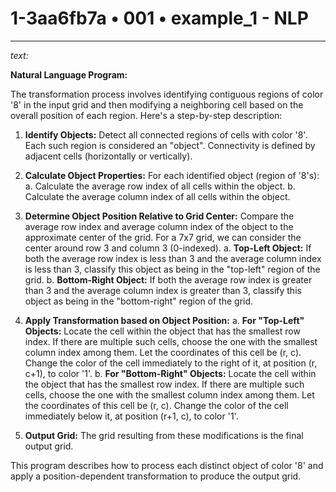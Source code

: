 # 1-3aa6fb7a • 001 • example_1 - NLP

---

*text:*

**Natural Language Program:**

The transformation process involves identifying contiguous regions of color '8' in the input grid and then modifying a neighboring cell based on the overall position of each region.  Here's a step-by-step description:

1. **Identify Objects:** Detect all connected regions of cells with color '8'. Each such region is considered an "object".  Connectivity is defined by adjacent cells (horizontally or vertically).

2. **Calculate Object Properties:** For each identified object (region of '8's):
    a. Calculate the average row index of all cells within the object.
    b. Calculate the average column index of all cells within the object.

3. **Determine Object Position Relative to Grid Center:**  Compare the average row index and average column index of the object to the approximate center of the grid. For a 7x7 grid, we can consider the center around row 3 and column 3 (0-indexed).
    a. **Top-Left Object:** If both the average row index is less than 3 and the average column index is less than 3, classify this object as being in the "top-left" region of the grid.
    b. **Bottom-Right Object:** If both the average row index is greater than 3 and the average column index is greater than 3, classify this object as being in the "bottom-right" region of the grid.

4. **Apply Transformation based on Object Position:**
    a. **For "Top-Left" Objects:** Locate the cell within the object that has the smallest row index. If there are multiple such cells, choose the one with the smallest column index among them. Let the coordinates of this cell be (r, c). Change the color of the cell immediately to the right of it, at position (r, c+1), to color '1'.
    b. **For "Bottom-Right" Objects:** Locate the cell within the object that has the smallest row index. If there are multiple such cells, choose the one with the smallest column index among them. Let the coordinates of this cell be (r, c). Change the color of the cell immediately below it, at position (r+1, c), to color '1'.

5. **Output Grid:** The grid resulting from these modifications is the final output grid.


This program describes how to process each distinct object of color '8' and apply a position-dependent transformation to produce the output grid.
